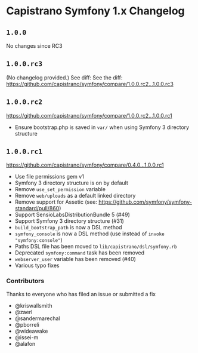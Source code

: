 # Capistrano Symfony 1.x Changelog


## `1.0.0`

No changes since RC3

## `1.0.0.rc3`

(No changelog provided.) See diff: See the diff: https://github.com/capistrano/symfony/compare/1.0.0.rc2...1.0.0.rc3

## `1.0.0.rc2`

https://github.com/capistrano/symfony/compare/1.0.0.rc2...1.0.0.rc1

* Ensure bootstrap.php is saved in `var/` when using Symfony 3 directory structure

## `1.0.0.rc1`

https://github.com/capistrano/symfony/compare/0.4.0...1.0.0.rc1

* Use file permissions gem v1
* Symfony 3 directory structure is on by default
* Remove `use_set_permission` variable
* Remove `web/uploads` as a default linked directory
* Remove support for Assetic (see: https://github.com/symfony/symfony-standard/pull/860)
* Support SensioLabsDistributionBundle 5 (#49)
* Support Symfony 3 directory structure (#31)
* `build_bootstrap_path` is now a DSL method
* `symfony_console` is now a DSL method (use instead of `invoke "symfony:console"`)
* Paths DSL file has been moved to `lib/capistrano/dsl/symfony.rb`
* Deprecated `symfony:command` task has been removed
* `webserver_user` variable has been removed (#40)
* Various typo fixes

### Contributors

Thanks to everyone who has filed an issue or submitted a fix

  * @kriswallsmith
  * @zaerl
  * @sandermarechal
  * @pborreli
  * @wideawake
  * @issei-m
  * @alafon
